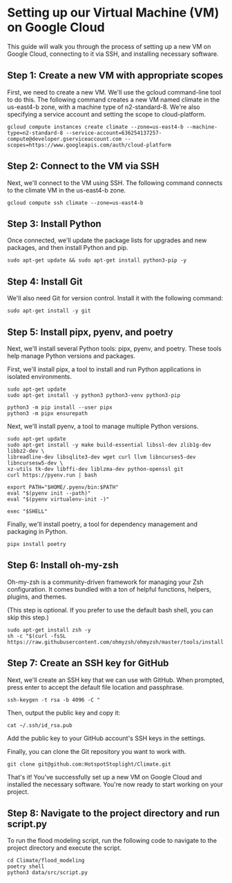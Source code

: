 # Setting up our Virtual Machine (VM) on Google Cloud
This guide will walk you through the process of setting up a new VM on Google Cloud, connecting to it via SSH, and installing necessary software.

## Step 1: Create a new VM with appropriate scopes
First, we need to create a new VM. We'll use the gcloud command-line tool to do this. The following command creates a new VM named climate in the us-east4-b zone, with a machine type of n2-standard-8. We're also specifying a service account and setting the scope to cloud-platform.

```
gcloud compute instances create climate --zone=us-east4-b --machine-type=n2-standard-8 --service-account=636254137257-compute@developer.gserviceaccount.com --scopes=https://www.googleapis.com/auth/cloud-platform
```

## Step 2: Connect to the VM via SSH
Next, we'll connect to the VM using SSH. The following command connects to the climate VM in the us-east4-b zone.

```
gcloud compute ssh climate --zone=us-east4-b
```

## Step 3: Install Python
Once connected, we'll update the package lists for upgrades and new packages, and then install Python and pip.

```
sudo apt-get update && sudo apt-get install python3-pip -y
```

## Step 4: Install Git
We'll also need Git for version control. Install it with the following command:

```
sudo apt-get install -y git
```

## Step 5: Install pipx, pyenv, and poetry
Next, we'll install several Python tools: pipx, pyenv, and poetry. These tools help manage Python versions and packages.

First, we'll install pipx, a tool to install and run Python applications in isolated environments.

```
sudo apt-get update
sudo apt-get install -y python3 python3-venv python3-pip

python3 -m pip install --user pipx
python3 -m pipx ensurepath
```

Next, we'll install pyenv, a tool to manage multiple Python versions.

```
sudo apt-get update
sudo apt-get install -y make build-essential libssl-dev zlib1g-dev libbz2-dev \
libreadline-dev libsqlite3-dev wget curl llvm libncurses5-dev libncursesw5-dev \
xz-utils tk-dev libffi-dev liblzma-dev python-openssl git
curl https://pyenv.run | bash

export PATH="$HOME/.pyenv/bin:$PATH"
eval "$(pyenv init --path)"
eval "$(pyenv virtualenv-init -)"

exec "$SHELL"
```

Finally, we'll install poetry, a tool for dependency management and packaging in Python.

```
pipx install poetry
```

## Step 6: Install oh-my-zsh
Oh-my-zsh is a community-driven framework for managing your Zsh configuration. It comes bundled with a ton of helpful functions, helpers, plugins, and themes.

(This step is optional. If you prefer to use the default bash shell, you can skip this step.)

```
sudo apt-get install zsh -y
sh -c "$(curl -fsSL https://raw.githubusercontent.com/ohmyzsh/ohmyzsh/master/tools/install.sh)"
```

## Step 7: Create an SSH key for GitHub
Next, we'll create an SSH key that we can use with GitHub. When prompted, press enter to accept the default file location and passphrase.

```
ssh-keygen -t rsa -b 4096 -C "
```

Then, output the public key and copy it:

```
cat ~/.ssh/id_rsa.pub
```

Add the public key to your GitHub account's SSH keys in the settings.

Finally, you can clone the Git repository you want to work with.

```
git clone git@github.com:HotspotStoplight/Climate.git
```

That's it! You've successfully set up a new VM on Google Cloud and installed the necessary software. You're now ready to start working on your project.

## Step 8: Navigate to the project directory and run script.py
To run the flood modeling script, run the following code to navigate to the project directory and execute the script.

```
cd Climate/flood_modeling
poetry shell
python3 data/src/script.py
```